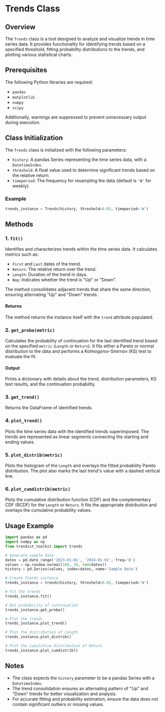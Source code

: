 
# Trends Class

## Overview
The `Trends` class is a tool designed to analyze and visualize trends in time series data. It provides functionality for identifying trends based on a specified threshold, fitting probability distributions to the trends, and plotting various statistical charts.

## Prerequisites
The following Python libraries are required:
- `pandas`
- `matplotlib`
- `numpy`
- `scipy`

Additionally, warnings are suppressed to prevent unnecessary output during execution.

## Class Initialization
The `Trends` class is initialized with the following parameters:
- `history`: A pandas Series representing the time series data, with a `DatetimeIndex`.
- `threshold`: A float value used to determine significant trends based on the relative return.
- `timeperiod`: The frequency for resampling the data (default is `'W'` for weekly).

### Example
```python
trends_instance = Trends(history, threshold=0.05, timeperiod='W')
```

## Methods

### 1. `fit()`
Identifies and characterizes trends within the time series data. It calculates metrics such as:
- `First` and `Last` dates of the trend.
- `Return`: The relative return over the trend.
- `Length`: Duration of the trend in days.
- `Way`: Indicates whether the trend is "Up" or "Down".

The method consolidates adjacent trends that share the same direction, ensuring alternating "Up" and "Down" trends.

#### Returns
The method returns the instance itself with the `trend` attribute populated.

### 2. `get_proba(metric)`
Calculates the probability of continuation for the last identified trend based on the specified `metric` (`Length` or `Return`). It fits either a Pareto or normal distribution to the data and performs a Kolmogorov-Smirnov (KS) test to evaluate the fit.

#### Output
Prints a dictionary with details about the trend, distribution parameters, KS test results, and the continuation probability.

### 3. `get_trend()`
Returns the DataFrame of identified trends.

### 4. `plot_trend()`
Plots the time series data with the identified trends superimposed. The trends are represented as linear segments connecting the starting and ending values.

### 5. `plot_distrib(metric)`
Plots the histogram of the `Length` and overlays the fitted probability Pareto distribution. The plot also marks the last trend's value with a dashed vertical line.

### 6. `plot_cumdistrib(metric)`
Plots the cumulative distribution function (CDF) and the complementary CDF (RCDF) for the `Length` or `Return`. It fits the appropriate distribution and overlays the cumulative probability values.

## Usage Example
```python
import pandas as pd
import numpy as np
from trendist_toolkit import trends

# Generate sample data
dates = pd.date_range('2023-01-01', '2024-01-01', freq='D')
values = np.random.normal(100, 10, len(dates))
history = pd.Series(values, index=dates, name='Sample Data')

# Create Trends instance
trends_instance = trends(history, threshold=0.05, timeperiod='W')

# Fit the trends
trends_instance.fit()

# Get probability of continuation
trends_instance.get_proba()

# Plot the trends
trends_instance.plot_trend()

# Plot the distribution of Length
trends_instance.plot_distrib()

# Plot the cumulative distribution of Return
trends_instance.plot_cumdistrib()
```

## Notes
- The class expects the `history` parameter to be a pandas Series with a `DatetimeIndex`.
- The trend consolidation ensures an alternating pattern of "Up" and "Down" trends for better visualization and analysis.
- For accurate fitting and probability estimation, ensure the data does not contain significant outliers or missing values.
